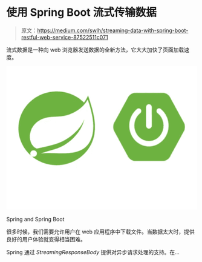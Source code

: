 # 使用 Spring Boot 流式传输数据

> 原文：<https://medium.com/swlh/streaming-data-with-spring-boot-restful-web-service-87522511c071>

流式数据是一种向 web 浏览器发送数据的全新方法，它大大加快了页面加载速度。

![](img/b6db6cc339e1e14cd6b87ce64e94b4d8.png)

Spring and Spring Boot

很多时候，我们需要允许用户在 web 应用程序中下载文件。当数据太大时，提供良好的用户体验就变得相当困难。

Spring 通过 *StreamingResponseBody* 提供对异步请求处理的支持。在…